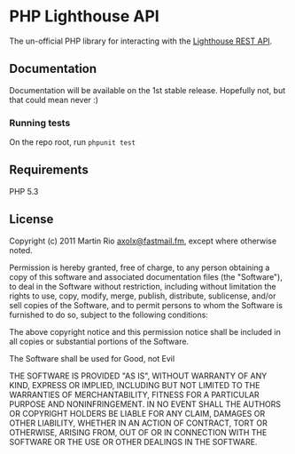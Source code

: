 PHP Lighthouse API
==================
The un-official PHP library for interacting with the [Lighthouse REST API](http://lighthouseapp.com/api). 

## Documentation
Documentation will be available on the 1st stable release. Hopefully not, but
that could mean never :)

### Running tests
On the repo root, run `phpunit test`

## Requirements
PHP 5.3

## License
Copyright (c) 2011 Martin Rio axolx@fastmail.fm, except where otherwise
noted.

Permission is hereby granted, free of charge, to any person obtaining a copy of
this software and associated documentation files (the "Software"), to deal in
the Software without restriction, including without limitation the rights to
use, copy, modify, merge, publish, distribute, sublicense, and/or sell copies of
the Software, and to permit persons to whom the Software is furnished to do so,
subject to the following conditions:

The above copyright notice and this permission notice shall be included in all
copies or substantial portions of the Software.

The Software shall be used for Good, not Evil

THE SOFTWARE IS PROVIDED "AS IS", WITHOUT WARRANTY OF ANY KIND, EXPRESS OR
IMPLIED, INCLUDING BUT NOT LIMITED TO THE WARRANTIES OF MERCHANTABILITY, FITNESS
FOR A PARTICULAR PURPOSE AND NONINFRINGEMENT. IN NO EVENT SHALL THE AUTHORS OR
COPYRIGHT HOLDERS BE LIABLE FOR ANY CLAIM, DAMAGES OR OTHER LIABILITY, WHETHER
IN AN ACTION OF CONTRACT, TORT OR OTHERWISE, ARISING FROM, OUT OF OR IN
CONNECTION WITH THE SOFTWARE OR THE USE OR OTHER DEALINGS IN THE SOFTWARE.

